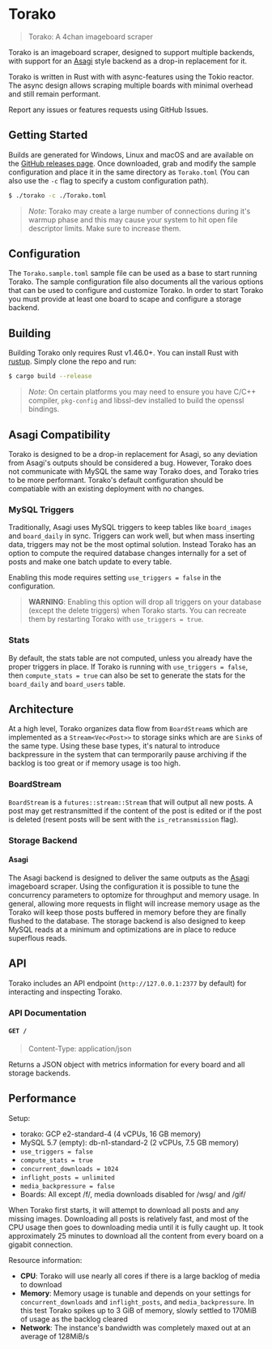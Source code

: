 # Torako

> Torako: A 4chan imageboard scraper

Torako is an imageboard scraper, designed to support multiple backends, with support for an [Asagi](https://github.com/eksopl/asagi/) style backend as a drop-in replacement for it.

Torako is written in Rust with with async-features using the Tokio reactor. The async design allows scraping multiple boards with minimal overhead and still remain performant.

Report any issues or features requests using GitHub Issues.

## Getting Started

Builds are generated for Windows, Linux and macOS and are available on the [GitHub releases page](https://github.com/miyachan/torako/releases). Once downloaded, grab and modify the sample configuration and place it in the same directory as `Torako.toml` (You can also use the `-c` flag to specify a custom configuration path).

```sh
$ ./torako -c ./Torako.toml
```

> *Note*: Torako may create a large number of connections during it's warmup phase and this may cause your system to hit open file descriptor limits. Make sure to increase them.

## Configuration

The `Torako.sample.toml` sample file can be used as a base to start running Torako. The sample configuration file also documents all the various options that can be used to configure and customize Torako. In order to start Torako you must provide at least one board to scape and configure a storage backend.

## Building

Building Torako only requires Rust v1.46.0+. You can install Rust with [rustup](https://rustup.rs/). Simply clone the repo and run:

```sh
$ cargo build --release
```
> *Note*: On certain platforms you may need to ensure you have C/C++ compiler, `pkg-config` and libssl-dev installed to build the openssl bindings.

## Asagi Compatibility

Torako is designed to be a drop-in replacement for Asagi, so any deviation from Asagi's outputs should be considered a bug. However, Torako does not communicate with MySQL the same way Torako does, and Torako tries to be more performant. Torako's default configuration should be compatiable with an existing deployment with no changes.

### MySQL Triggers

Traditionally, Asagi uses MySQL triggers to keep tables like `board_images` and `board_daily` in sync. Triggers can work well, but when mass inserting data, triggers may not be the most optimal solution. Instead Torako has an option to compute the required database changes internally for a set of posts and make one batch update to every table.

Enabling this mode requires setting `use_triggers = false` in the configuration.

> **WARNING**: Enabling this option will drop all triggers on your database (except the delete triggers) when Torako starts. You can recreate them by restarting Torako with `use_triggers = true`.

### Stats

By default, the stats table are not computed, unless you already have the proper triggers in place. If Torako is running with `use_triggers = false`, then `compute_stats = true` can also be set to generate the stats for the `board_daily` and `board_users` table.

## Architecture

At a high level, Torako organizes data flow from `BoardStream`s which are implemented as a `Stream<Vec<Post>>` to storage sinks which are are `Sink`s of the same type. Using these base types, it's natural to introduce backpressure in the system that can termporarily pause archiving if the backlog is too great or if memory usage is too high.

### BoardStream

`BoardStream` is a `futures::stream::Stream` that will output all new posts. A post may get restransmitted if the content of the post is edited or if the post is deleted (resent posts will be sent with the `is_retransmission` flag).

### Storage Backend

#### Asagi

The Asagi backend is designed to deliver the same outputs as the [Asagi](https://github.com/eksopl/asagi/) imageboard scraper. Using the configuration it is possible to tune the concurrency parameters to optomize for throughput and memory usage. In general, allowing more requests in flight will increase memory usage as the Torako will keep those posts buffered in memory before they are finally flushed to the database. The storage backend is also designed to keep MySQL reads at a minimum and optimizations are in place to reduce superflous reads.

## API

Torako includes an API endpoint (`http://127.0.0.1:2377` by default) for interacting
and inspecting Torako.

### API Documentation

#### `GET /`
> Content-Type: application/json

Returns a JSON object with metrics information for every board and all storage backends.

## Performance

Setup:

* torako: GCP e2-standard-4 (4 vCPUs, 16 GB memory)
* MySQL 5.7 (empty):  db-n1-standard-2 (2 vCPUs, 7.5 GB memory)
* `use_triggers = false`
* `compute_stats = true`
* `concurrent_downloads = 1024`
* `inflight_posts = unlimited`
* `media_backpressure = false`
* Boards: All except /f/, media downloads disabled for /wsg/ and /gif/

When Torako first starts, it will attempt to download all posts and any missing images. Downloading all posts is relatively fast, and most of the CPU usage then goes to downloading media until it is fully caught up. It took approximately 25 minutes to download all the content from every board on a gigabit connection.

Resource information:
* **CPU**: Torako will use nearly all cores if there is a large backlog of media to download
* **Memory**: Memory usage is tunable and depends on your settings for `concurrent_downloads` and `inflight_posts`, and `media_backpressure`. In this test Torako spikes up to 3 GiB of memory, slowly settled to 170MiB of usage as the backlog cleared
* **Network**: The instance's bandwidth was completely maxed out at an average of 128MiB/s
